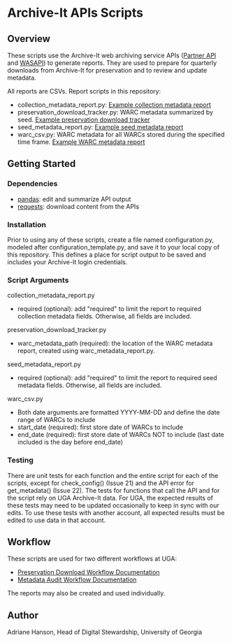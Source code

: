 # Archive-It APIs Scripts

## Overview

These scripts use the Archive-It web archiving service APIs 
([Partner API](https://support.archive-it.org/hc/en-us/articles/360032747311-Access-your-account-with-the-Archive-It-Partner-API) 
and [WASAPI](https://support.archive-it.org/hc/en-us/articles/360015225051-Find-and-download-your-WARC-files-with-WASAPI)) to generate reports.
They are used to prepare for quarterly downloads from Archive-It for preservation and to review and update metadata. 

All reports are CSVs. Report scripts in this repository:

- collection_metadata_report.py: [Example collection metadata report](documentation/collection_metadata_2023-10-18.csv)
- preservation_download_tracker.py: WARC metadata summarized by seed. [Example preservation download tracker](documentation/Preservation_Download_2022-05.csv)
- seed_metadata_report.py: [Example seed metadata report](documentation/seed_metadata_2023-10-18.csv)
- warc_csv.py: WARC metadata for all WARCs stored during the specified time frame. [Example WARC metadata report](documentation/warc_metadata_2022-02-01_2022-04-30.csv)

## Getting Started

### Dependencies

- [pandas](https://pandas.pydata.org/): edit and summarize API output
- [requests](https://pypi.org/project/requests/): download content from the APIs

### Installation

Prior to using any of these scripts, create a file named configuration.py, modeled after configuration_template.py,
and save it to your local copy of this repository. 
This defines a place for script output to be saved and includes your Archive-It login credentials.

### Script Arguments

collection_metadata_report.py
   - required (optional): add "required" to limit the report to required collection metadata fields. 
     Otherwise, all fields are included.

preservation_download_tracker.py
   - warc_metadata_path (required): the location of the WARC metadata report, created using warc_metadata_report.py.

seed_metadata_report.py
   - required (optional): add "required" to limit the report to required seed metadata fields. 
     Otherwise, all fields are included.

warc_csv.py
   - Both date arguments are formatted YYYY-MM-DD and define the date range of WARCs to include
   - start_date (required): first store date of WARCs to include
   - end_date (required): first store date of WARCs NOT to include (last date included is the day before end_date)

### Testing

There are unit tests for each function and the entire script for each of the scripts,
except for check_config() (Issue 21) and the API error for get_metadata() (Issue 22).
The tests for functions that call the API and for the script rely on UGA Archive-It data.
For UGA, the expected results of these tests may need to be updated occasionally to keep in sync with our edits.
To use these tests with another account, all expected results must be edited to use data in that account.

## Workflow

These scripts are used for two different workflows at UGA:
   - [Preservation Download Workflow Documentation](documentation/Workflow_Preservation_Download.md) 
   - [Metadata Audit Workflow Documentation](documentation/Workflow_Metadata_Audit.md)


The reports may also be created and used individually.

## Author

Adriane Hanson, Head of Digital Stewardship, University of Georgia
